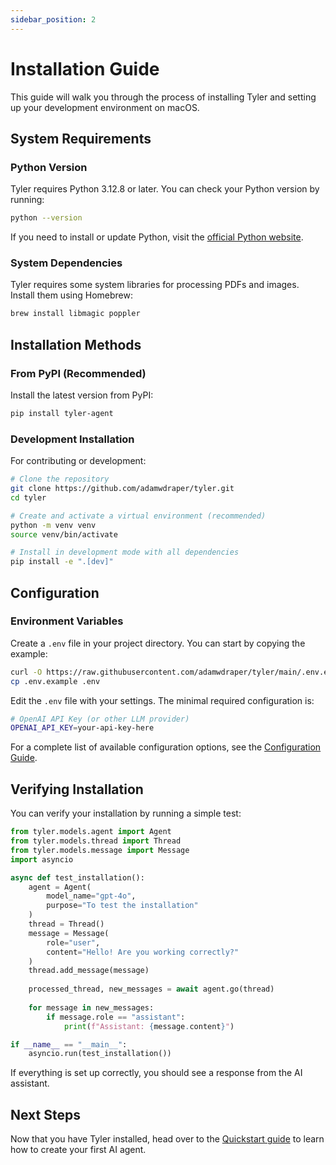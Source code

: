 ```yaml
---
sidebar_position: 2
---
```


# Installation Guide

This guide will walk you through the process of installing Tyler and setting up your development environment on macOS.

## System Requirements

### Python Version
Tyler requires Python 3.12.8 or later. You can check your Python version by running:

```bash
python --version
```

If you need to install or update Python, visit the [official Python website](https://www.python.org/downloads/).

### System Dependencies
Tyler requires some system libraries for processing PDFs and images. Install them using Homebrew:

```bash
brew install libmagic poppler
```

## Installation Methods

### From PyPI (Recommended)
Install the latest version from PyPI:

```bash
pip install tyler-agent
```

### Development Installation
For contributing or development:

```bash
# Clone the repository
git clone https://github.com/adamwdraper/tyler.git
cd tyler

# Create and activate a virtual environment (recommended)
python -m venv venv
source venv/bin/activate

# Install in development mode with all dependencies
pip install -e ".[dev]"
```

## Configuration

### Environment Variables
Create a `.env` file in your project directory. You can start by copying the example:

```bash
curl -O https://raw.githubusercontent.com/adamwdraper/tyler/main/.env.example
cp .env.example .env
```

Edit the `.env` file with your settings. The minimal required configuration is:

```bash
# OpenAI API Key (or other LLM provider)
OPENAI_API_KEY=your-api-key-here
```

For a complete list of available configuration options, see the [Configuration Guide](./configuration.md).

## Verifying Installation

You can verify your installation by running a simple test:

```python
from tyler.models.agent import Agent
from tyler.models.thread import Thread
from tyler.models.message import Message
import asyncio

async def test_installation():
    agent = Agent(
        model_name="gpt-4o",
        purpose="To test the installation"
    )
    thread = Thread()
    message = Message(
        role="user",
        content="Hello! Are you working correctly?"
    )
    thread.add_message(message)
    
    processed_thread, new_messages = await agent.go(thread)
    
    for message in new_messages:
        if message.role == "assistant":
            print(f"Assistant: {message.content}")

if __name__ == "__main__":
    asyncio.run(test_installation())
```

If everything is set up correctly, you should see a response from the AI assistant.

## Next Steps

Now that you have Tyler installed, head over to the [Quickstart guide](./quickstart.md) to learn how to create your first AI agent. 